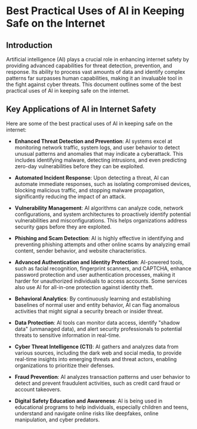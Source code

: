 # Best Practical Uses of AI in Keeping Safe on the Internet

## Introduction

Artificial intelligence (AI) plays a crucial role in enhancing internet safety by providing advanced capabilities for threat detection, prevention, and response. Its ability to process vast amounts of data and identify complex patterns far surpasses human capabilities, making it an invaluable tool in the fight against cyber threats. This document outlines some of the best practical uses of AI in keeping safe on the internet.

## Key Applications of AI in Internet Safety

Here are some of the best practical uses of AI in keeping safe on the internet:

*   **Enhanced Threat Detection and Prevention**: AI systems excel at monitoring network traffic, system logs, and user behavior to detect unusual patterns and anomalies that may indicate a cyberattack. This includes identifying malware, detecting intrusions, and even predicting zero-day vulnerabilities before they can be exploited.

*   **Automated Incident Response**: Upon detecting a threat, AI can automate immediate responses, such as isolating compromised devices, blocking malicious traffic, and stopping malware propagation, significantly reducing the impact of an attack.

*   **Vulnerability Management**: AI algorithms can analyze code, network configurations, and system architectures to proactively identify potential vulnerabilities and misconfigurations. This helps organizations address security gaps before they are exploited.

*   **Phishing and Scam Detection**: AI is highly effective in identifying and preventing phishing attempts and other online scams by analyzing email content, sender behavior, and website characteristics.

*   **Advanced Authentication and Identity Protection**: AI-powered tools, such as facial recognition, fingerprint scanners, and CAPTCHA, enhance password protection and user authentication processes, making it harder for unauthorized individuals to access accounts. Some services also use AI for all-in-one protection against identity theft.

*   **Behavioral Analytics**: By continuously learning and establishing baselines of normal user and entity behavior, AI can flag anomalous activities that might signal a security breach or insider threat.

*   **Data Protection**: AI tools can monitor data access, identify "shadow data" (unmanaged data), and alert security professionals to potential threats to sensitive information in real-time.

*   **Cyber Threat Intelligence (CTI)**: AI gathers and analyzes data from various sources, including the dark web and social media, to provide real-time insights into emerging threats and threat actors, enabling organizations to prioritize their defenses.

*   **Fraud Prevention**: AI analyzes transaction patterns and user behavior to detect and prevent fraudulent activities, such as credit card fraud or account takeovers.

*   **Digital Safety Education and Awareness**: AI is being used in educational programs to help individuals, especially children and teens, understand and navigate online risks like deepfakes, online manipulation, and cyber predators.
